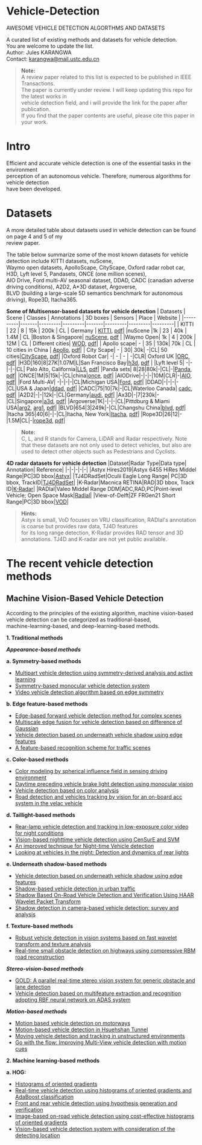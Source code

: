 # Vehicle-Detection
AWESOME VEHICLE DETECTION ALGORTHMS AND DATASETS


A curated list of existing methods and datasets for vehicle detection.  
You are welcome to update the list.  
Author: Jules KARANGWA  
Contact: karangwa@mail.ustc.edu.cn  

> **Note:**   
> A review paper related to this list is expected to be published in IEEE Transactions.  
The paper is currently under review. I will keep updating this repo for the latest works in  
vehicle detection field, and i will provide the link for the paper after publication.   
If you find that the paper contents are useful, please cite this paper in your work.  

# Intro  
Efficient and accurate vehicle detection is one of the essential tasks in the environment  
perception of an autonomous vehicle. Therefore, numerous  algorithms for vehicle detection  
have been developed. 

# Datasets  
A more detailed table about datasets used in vehicle detection can be found on page 4 and 5 of my  
review paper.  
 
The table below summarize some of the most known datasets for vehicle detection include KITTI datasets, nuScene,  
Waymo open datasets, ApolloScape, CityScape, Oxford radar robot car, H3D, Lyft level 5, Pandasets, ONCE (one million scenes),   
AIO Drive, Ford multi-AV seasonal dataset, DDAD, CADC (canadian adverse driving conditions), A2D2, A*3D dataset, Argoverse,  
BLVD (building a large-scale 5D semantics benchmark for autonomous driving), Rope3D, Itacha365.  

**Some of Multisensor-based datasets for vehicle detection**
| Datasets | Scene | Classes | Annotations | 3D boxes | Sensors | Place | Website |
|----------|-------|---------|---------|-------|---------|---------|---------|
| KITTI    |   22  |    8    | 15k | 200k |   CL   | Germany | [KITTI](https://www.cvlibs.net/datasets/kitti/), [pdf](https://www.cvlibs.net/publications/Geiger2013IJRR.pdf)|
|nuScene   |1k     | 23      | 40k | 1.4M | CL    |Boston & Singapore| [nuScene](https://www.nuscenes.org/), [pdf](https://arxiv.org/abs/1903.11027) |
|Waymo Open| 1k    | 4       | 200k | 12M | CL | Different cities| [WOD](https://waymo.com/open/), [pdf](https://arxiv.org/pdf/1912.04838.pdf)|
| Apollo scape| - | 35 | 130k| 70k | CL | 10 cities in China | [Apollo](https://apolloscape.auto/), [pdf](https://arxiv.org/pdf/1803.06184.pdf)|
| City Scape| - | 30| 30k| -|CL| 50 cities|[CityScape](https://www.cityscapes-dataset.com/), [pdf](https://arxiv.org/abs/1604.01685)|
|Oxford Robot Car| -| - | - | -|CLR| Oxford UK |[ORC](https://robotcar-dataset.robots.ox.ac.uk/), [pdf](https://robotcar-dataset.robots.ox.ac.uk/images/robotcar_ijrr.pdf)|
|H3D|160|8|27K|1.07M|L|San Francisco Bay|[h3d](https://usa.honda-ri.com/h3d), [pdf](https://arxiv.org/abs/1903.01568) |
|Lyft level 5| -|-|-|-|CL| Palo Alto, California|[LL5](https://woven-planet.github.io/l5kit/dataset.html), [pdf](https://arxiv.org/pdf/2006.14480.pdf)| 
|Panda sets| 8|28|80k|-|CL|-|[Panda](https://scale.com/open-av-datasets/pandaset), [pdf](https://arxiv.org/abs/2112.12610)|
|ONCE|1M|5|15k|-|CL|china|[once](https://once-for-auto-driving.github.io/), [pdf](https://arxiv.org/abs/2106.11037)|
|AIODrive|-|-|-|10M|CLR|-|[AIO](http://www.aiodrive.org/download.html), [pdf](https://www.xinshuoweng.com/papers/AIODrive/arXiv.pdf)|
|Ford Multi-AV| -|-|-|-|CL|Michigan USA|[Ford](https://avdata.ford.com/), [pdf](https://arxiv.org/abs/2003.07969)|
|DDAD|-|-|-|-|CL|USA & Japan|[ddad](https://github.com/TRI-ML/DDAD), [pdf](https://arxiv.org/pdf/2103.16690.pdf)|
|CADC|75|10|7k|-|CL|Waterloo Canada| [cadc](http://cadcd.uwaterloo.ca/), [pdf](https://arxiv.org/abs/2001.10117)|
|A2D2|-|-|12k|-|CL|Germany|[audi](https://www.a2d2.audi/a2d2/en/download.html), [pdf](https://arxiv.org/abs/2004.06320)|
|Ax3D|-|7|230k|-|CL|Singapore|[a3d](https://www.v7labs.com/open-datasets/a-3d), [pdf](https://arxiv.org/abs/1909.07541)|
|Argoverse|1K|-|-|-|CL|Pittdburg & Miami USA|[arg2](https://argoverse.org/av2.html), [arg1](https://www.argoverse.org/av1.html), [pdf](https://arxiv.org/abs/1911.02620)|
|BLVD|654|3|249k|-|CL|Changshu China|[blvd](https://github.com/VCCIV/BLVD), [pdf](https://arxiv.org/abs/1903.06405)|
|Itacha 365|40|6|-|-|CL|Itacha, New York|[Itacha](https://ithaca365.mae.cornell.edu/), [pdf](https://arxiv.org/abs/2208.01166)|
|Rope3D|26|12|-|1.5M|CL|-|[rope3d]( https://thudair.baai.ac.cn/rope), [pdf](https://arxiv.org/abs/2203.13608)|

> **Note:**  
> C, L, and R stands for Camera, LiDAR and Radar respectively.
> Note that these datasets are not only used to detect vehicles, but also are used to detect other objects
> such as Pedestrians and Cyclists.


**4D radar datasets for vehicle detection**
|Dataset|Radar Type|Data type| Annotation| Reference|
|-|-|-|-|-|
|Astyx Hires2019|Astyx 6455 HiRes Middel Range|PC|3D bbox|[Astyx](https://github.com/under-the-radar/radar_dataset_astyx)|
|TJ4DRadSet|Oculii Eagle Long Range|	PC|3D bbox, TrackID|[TJ4DRadSet](https://github.com/TJRadarLab/TJ4DRadSet)|
|K-Radar|Macnica RETINA|RAD|3D bbox, Track ID|[K-Radar](https://github.com/kaist-avelab/K-Radar)|
|RADIal|Valeo Middel Range DDM|ADC,RAD,PC|Point-level Vehicle; Open Space Mask|[Radial](https://github.com/valeoai/RADIal)|
|View-of-Delft|ZF FRGen21 Short Range|PC|3D bbox|[VOD](https://tudelft-iv.github.io/view-of-delft-dataset/)|

> **Hints:**     
> Astyx is small, VoD focuses on VRU classification, RADIal's annotation is coarse but provides raw data, TJ4D features    
> for its long range detection, K-Radar provides RAD tensor and 3D annotations. TJ4D and K-radar are not yet public available.

# The recent vehicle detection methods
## Machine Vision-Based Vehicle Detection
According to the principles of the existing algorithm, machine vision-based vehicle detection can be categorized as traditional-based,  
machine-learning-based, and deep-learning-based methods.  

**1. Traditional methods**  

***Appearance-based methods***  

**a. Symmetry-based methods**  
* [Multipart vehicle detection using symmetry-derived analysis and active learning](https://ieeexplore.ieee.org/abstract/document/7368153/)
* [Symmetry-based monocular vehicle detection system](https://link.springer.com/article/10.1007/s00138-011-0355-7) 
* [Video vehicle detection algorithm based on edge symmetry](https://bhxb.buaa.edu.cn/bhzk/en/article/id/9405)  

**b. Edge feature-based methods**
* [Edge-based forward vehicle detection method for complex scenes](https://ieeexplore.ieee.org/abstract/document/6904044/)  
* [Multiscale edge fusion for vehicle detection based on difference of Gaussian](https://www.sciencedirect.com/science/article/pii/S0030402616000292)  
* [Vehicle  detection based on underneath vehicle shadow using edge features](https://ieeexplore.ieee.org/abstract/document/7893608/)  
* [A feature-based recognition scheme for traffic scenes](https://ieeexplore.ieee.org/abstract/document/528285/)  

**c. Color-based methods**
* [Color modeling by spherical influence field in sensing driving environment](https://ieeexplore.ieee.org/abstract/document/898350/)  
* [Daytime preceding vehicle brake light detection using monocular vision](https://ieeexplore.ieee.org/abstract/document/7247631)  
* [Vehicle detection based on color analysis](https://ieeexplore.ieee.org/abstract/document/6380975/)  
* [Road detection and vehicles tracking by vision for an on-board acc system in the velac vehicle](https://ieeexplore.ieee.org/abstract/document/859833)

**d. Taillight-based methods**
* [Rear-lamp vehicle detection and tracking in low-exposure color video for night conditions](https://ieeexplore.ieee.org/abstract/document/5446402/)  
* [Vision-based nighttime vehicle detection using CenSurE and SVM](https://ieeexplore.ieee.org/abstract/document/7103307)  
* [An improved technique for Night-time Vehicle detection](https://ieeexplore.ieee.org/abstract/document/8554712)  
* [Looking at vehicles in the night: Detection and dynamics of rear lights](https://ieeexplore.ieee.org/abstract/document/7750549)  

**e. Underneath shadow-based methods**
* [Vehicle detection based on underneath vehicle shadow using edge features](https://ieeexplore.ieee.org/abstract/document/7893608/)  
* [Shadow-based vehicle detection in urban traffic](https://www.mdpi.com/193936)  
* [Shadow Based On-Road Vehicle Detection and Verification Using HAAR Wavelet Packet Transform](https://ieeexplore.ieee.org/abstract/document/1598621/)  
* [Shadow detection in camera-based vehicle detection: survey and analysis](https://www.spiedigitallibrary.org/journals/Journal-of-Electronic-Imaging/volume-25/issue-5/051205/Shadow-detection-in-camera-based-vehicle-detection--survey-and/10.1117/1.JEI.25.5.051205.short?SSO=1)  

**f. Texture-based methods**
* [Robust vehicle detection in vision systems based on fast wavelet transform and texture analysis](https://ieeexplore.ieee.org/abstract/document/4339088/)  
* [Real-time small obstacle detection on highways using compressive RBM road reconstruction](https://ieeexplore.ieee.org/abstract/document/7225680/) 

***Stereo-vision-based methods***    
* [GOLD: A parallel real-time stereo vision system for generic obstacle and lane detection](https://ieeexplore.ieee.org/abstract/document/650851/)  
* [Vehicle detection based on multifeature extraction and recognition adopting RBF neural network on ADAS system](https://www.hindawi.com/journals/complexity/2020/8842297/)  

***Motion-based methods***    
* [Motion based vehicle detection on motorways](https://ieeexplore.ieee.org/abstract/document/528329/)  
* [Motion-based vehicle detection in Hsuehshan Tunnel](https://ieeexplore.ieee.org/abstract/document/7449856/) 
* [Moving vehicle detection and tracking in unstructured environments](https://ieeexplore.ieee.org/abstract/document/6224636/)  
* [Go with the flow: Improving Multi-View vehicle detection with motion cues](https://ieeexplore.ieee.org/abstract/document/6977422/)  

**2. Machine learning-based methods**  

**a. HOG:**   
* [Histograms of oriented gradients](https://courses.cs.duke.edu/fall17/compsci527/notes/hog.pdf)  
* [Real-time vehicle detection using histograms of oriented gradients and AdaBoost classification](https://www.sciencedirect.com/science/article/pii/S0030402616305423)  
* [Front and rear vehicle detection using hypothesis generation and verification](https://www.academia.edu/download/37934652/4413sipij03.pdf)  
* [Image-based on-road vehicle detection using cost-effective histograms of oriented gradients](https://www.sciencedirect.com/science/article/abs/pii/S1047320313001478)  
* [Vision-based vehicle detection system with consideration of the detecting location](https://ieeexplore.ieee.org/abstract/document/6175131/)  




